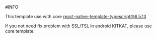 #INFO

This template use with core [react-native-template-typescript@6.5.13](https://github.com/react-native-community/react-native-template-typescript/tree/6.5.13)

If you not need fix problem with SSL/TSL in android KITKAT, please use core template.
